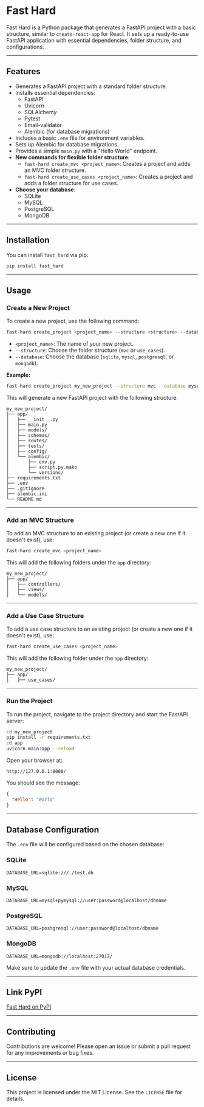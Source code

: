 # Fast Hard

Fast Hard is a Python package that generates a FastAPI project with a basic structure, similar to `create-react-app` for React. It sets up a ready-to-use FastAPI application with essential dependencies, folder structure, and configurations.

---

## Features

- Generates a FastAPI project with a standard folder structure.
- Installs essential dependencies:
  - FastAPI
  - Uvicorn
  - SQLAlchemy
  - Pytest
  - Email-validator
  - Alembic (for database migrations)
- Includes a basic `.env` file for environment variables.
- Sets up Alembic for database migrations.
- Provides a simple `main.py` with a "Hello World" endpoint.
- **New commands for flexible folder structure**:
  - `fast-hard create_mvc <project_name>`: Creates a project and adds an MVC folder structure.
  - `fast-hard create_use_cases <project_name>`: Creates a project and adds a folder structure for use cases.
- **Choose your database**:
  - SQLite
  - MySQL
  - PostgreSQL
  - MongoDB

---

## Installation

You can install `fast_hard` via pip:

```bash
pip install fast_hard
```

---

## Usage

### Create a New Project

To create a new project, use the following command:

```bash
fast-hard create_project <project_name> --structure <structure> --database <database>
```

- `<project_name>`: The name of your new project.
- `--structure`: Choose the folder structure (`mvc` or `use_cases`).
- `--database`: Choose the database (`sqlite`, `mysql`, `postgresql`, or `mongodb`).

**Example:**

```bash
fast-hard create_project my_new_project --structure mvc --database mysql
```

This will generate a new FastAPI project with the following structure:

```
my_new_project/
├── app/
│   ├── __init__.py
│   ├── main.py
│   ├── models/
│   ├── schemas/
│   ├── routes/
│   ├── tests/
│   ├── config/
│   └── alembic/
│       ├── env.py
│       ├── script.py.mako
│       └── versions/
├── requirements.txt
├── .env
├── .gitignore
├── alembic.ini
└── README.md
```

---

### Add an MVC Structure

To add an MVC structure to an existing project (or create a new one if it doesn't exist), use:

```bash
fast-hard create_mvc <project_name>
```

This will add the following folders under the `app` directory:

```
my_new_project/
├── app/
│   ├── controllers/
│   ├── views/
│   └── models/
```

---

### Add a Use Case Structure

To add a use case structure to an existing project (or create a new one if it doesn't exist), use:

```bash
fast-hard create_use_cases <project_name>
```

This will add the following folder under the `app` directory:

```
my_new_project/
├── app/
│   ├── use_cases/
```

---

### Run the Project

To run the project, navigate to the project directory and start the FastAPI server:

```bash
cd my_new_project
pip install -r requirements.txt
cd app
uvicorn main:app --reload
```

Open your browser at:

```
http://127.0.0.1:8000/
```

You should see the message:

```json
{
  "Hello": "World"
}
```

---

## Database Configuration

The `.env` file will be configured based on the chosen database:

### SQLite
```plaintext
DATABASE_URL=sqlite:///./test.db
```

### MySQL
```plaintext
DATABASE_URL=mysql+pymysql://user:password@localhost/dbname
```

### PostgreSQL
```plaintext
DATABASE_URL=postgresql://user:password@localhost/dbname
```

### MongoDB
```plaintext
DATABASE_URL=mongodb://localhost:27017/
```

Make sure to update the `.env` file with your actual database credentials.

---

## Link PyPI

[Fast Hard on PyPI](https://pypi.org/project/fast-hard/)

---

## Contributing

Contributions are welcome! Please open an issue or submit a pull request for any improvements or bug fixes.

---

## License

This project is licensed under the MIT License. See the `LICENSE` file for details.

